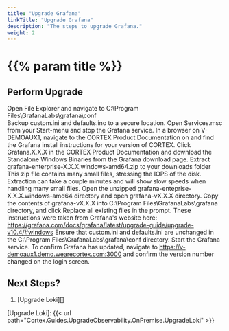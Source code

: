 ```yaml
---
title: "Upgrade Grafana"
linkTitle: "Upgrade Grafana"
description: "The steps to upgrade Grafana."
weight: 2
---
```


# {{% param title %}}

## Perform Upgrade

Open File Explorer and navigate to C:\Program Files\GrafanaLabs\grafana\conf\
Backup custom.ini and defaults.ino to a secure location.
Open Services.msc from your Start-menu and stop the Grafana service.
In a browser on V-DEMOAUX1, navigate to the CORTEX Product Documentation on and find the Grafana install instructions for your version of CORTEX.
Click Grafana.X.X.X in the CORTEX Product Documentation and download the Standalone Windows Binaries from the Grafana download page.
Extract grafana-enterprise-X.X.X.windows-amd64.zip to your downloads folder
This zip file contains many small files, stressing the IOPS of the disk. Extraction can take a couple minutes and will show slow speeds when handling many small files.
Open the unzipped grafana-enteprise-X.X.X.windows-amd64 directory and open grafana-vX.X.X directory.
Copy the contents of grafana-vX.X.X into C:\Program Files\GrafanaLabs\grafana directory, and click Replace all existing files in the prompt.
These instructions were taken from Grafana's website here: https://grafana.com/docs/grafana/latest/upgrade-guide/upgrade-v10.4/#windows
Ensure that custom.ini and defaults.ini are unchanged in the C:\Program Files\GrafanaLabs\grafana\conf directory.
Start the Grafana service.
To confirm Grafana has updated, navigate to https://v-demoaux1.demo.wearecortex.com:3000 and confirm the version number changed on the login screen.

## Next Steps?

1. [Upgrade Loki][]

[Upgrade Loki]: {{< url path="Cortex.Guides.UpgradeObservability.OnPremise.UpgradeLoki" >}}
